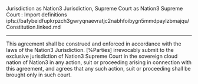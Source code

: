 Jurisdiction as Nation3 Jurisdiction, Supreme Court as Nation3 Supreme Court
: Import definitions ipfs://bafybeidfupkrpzch3gwryqnaevratjc2nabhfoibygn5mmdpaylzbmajqu/Constitution.linked.md

---

This agreement shall be construed and enforced in accordance with the laws of the Nation3 Jurisdiction.
[%Parties] irrevocably submit to the exclusive jurisdiction of Nation3 Supreme Court in the sovereign cloud nation of Nation3 in any action, suit or proceeding arising in connection with this agreement, and agrees that any such action, suit or proceeding shall be brought only in such court.

